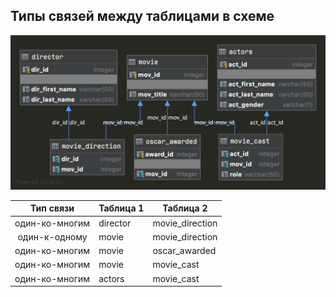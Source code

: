 ## Типы связей между таблицами в схеме

![](../img/cinema_schema_diagram.png)

|   Тип связи    | Таблица 1 | Таблица 2       |
|:--------------:|-----------|-----------------|
| один-ко-многим | director  | movie_direction |
| один-к-одному  | movie     | movie_direction |
| один-ко-многим | movie     | oscar_awarded   |
| один-ко-многим | movie     | movie_cast      |
| один-ко-многим | actors    | movie_cast      |